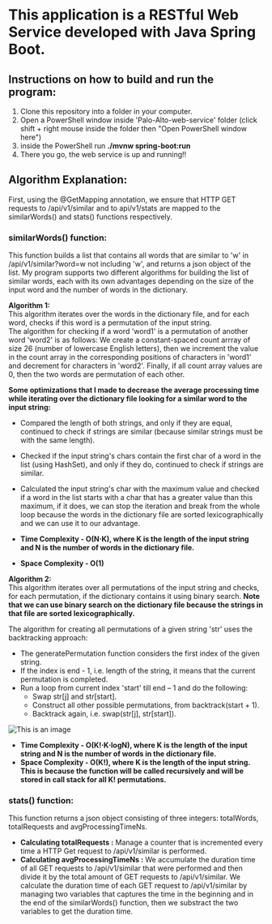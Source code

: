 # This application is a RESTful Web Service developed with Java Spring Boot.
## Instructions on how to build and run the program:
1. Clone this repository into a folder in your computer.
2. Open a PowerShell window inside 'Palo-Alto-web-service' folder (click shift + right mouse inside the folder then "Open PowerShell window here")
3. inside the PowerShell run **./mvnw spring-boot:run**
4. There you go, the web service is up and running!! 
## Algorithm Explanation:
First, using the @GetMapping annotation, we ensure that HTTP GET requests to /api/v1/similar and to api/v1/stats are mapped to the similarWords() and stats() functions respectively.
### similarWords() function:
This function builds a list that contains all words that are similar to 'w' in /api/v1/similar?word=w not including 'w', and returns a json object of the list. My program supports two different algorithms for building the list of similar words, each with its own advantages depending on the size of the input word and the number of words in the dictionary.  

**Algorithm 1:**  
This algorithm iterates over the words in the dictionary file, and for each word, checks if this word is a permutation of the input string.  
The algorithm for checking if a word 'word1' is a permutation of another word 'word2' is as follows: 
We create a constant-spaced count arrray of size 26 (number of lowercase English letters), then we increment the value in the count array in the corresponding positions of characters in 'word1' and decrement for characters in 'word2'. Finally, if all count array values are 0, then the two words are permutation of each other.  
  
  
**Some optimizations that I made to decrease the average processing time while iterating over the dictionary file looking for a similar word to the input string:**
- Compared the length of both strings, and only if they are equal, continued to check if strings are similar (because similar strings must be with the same length).
- Checked if the input string's chars contain the first char of a word in the list (using HashSet), and only if they do, continued to check if strings are similar.
- Calculated the input string's char with the maximum value and checked if a word in the list starts with a char that has a greater value than this maximum, if it does, we can stop the iteration and break from the whole loop because the words in the dictionary file are sorted lexicographically and we can use it to our advantage.
      
- **Time Complexity - O(N⋅K), where K is the length of the input string and N is the number of words in the dictionary file.**  
- **Space Complexity - O(1)**  

**Algorithm 2:**  
This algorithm iterates over all permutations of the input string and checks, for each permutation, if the dictionary contains it using binary search. **Note that we can use binary search on the dictionary file because the strings in that file are sorted lexicographically.**  
  
  
The algorithm for creating all permutations of a given string 'str' uses the backtracking approach:  
- The generatePermutation function considers the first index of the given string.
- If the index is end - 1, i.e. length of the string, it means that the current permutation is completed.
- Run a loop from current index 'start' till end – 1 and do the following:
  - Swap str[j] and str[start].
  - Construct all other possible permutations, from backtrack(start + 1).
  - Backtrack again, i.e. swap(str[j], str[start]).
 
 ![This is an image](https://static.javatpoint.com/programs/images/program-to-find-all-the-permutations-of-a-string.png)  
   
   
 - **Time Complexity - O(K!⋅K⋅logN), where K is the length of the input string and N is the number of words in the dictionary file.**  
 - **Space Complexity - O(K!), where K is the length of the input string. This is because the function will be called recursively and will be stored in call stack for all K! permutations.**


### stats() function:
This function returns a json object consisting of three integers: totalWords, totalRequests and avgProcessingTimeNs. 

- **Calculating totalRequests :** Manage a counter that is incremented every time a HTTP Get request to /api/v1/similar is performed.
- **Calculating avgProcessingTimeNs :** We accumulate the duration time of all GET requests to /api/v1/similar that were performed and then divide it by the total amount of GET requests to /api/v1/similar. We calculate the duration time of each GET request to /api/v1/similar by managing two variables that captures the time in the beginning and in the end of the similarWords() function, then we substract the two variables to get the duration time.  
 
